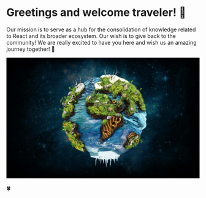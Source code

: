 # Greetings and welcome traveler! 👋

Our mission is to serve as a hub for the consolidation of knowledge related to React and its broader ecosystem. Our wish is to give back to the community! We are really excited to have you here and wish us an amazing journey together! 🎉

![profile-banner](https://raw.githubusercontent.com/react-ecosystem/.github/main/profile/vibrant-ecosystem.jpg)

🍀
